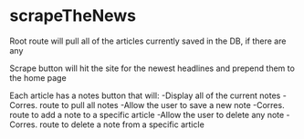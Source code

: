 # scrapeTheNews

Root route will pull all of the articles currently saved in the DB, if there are any 

Scrape button will hit the site for the newest headlines and prepend them to the home page 

Each article has a notes button that will: 
    -Display all of the current notes 
        -Corres. route to pull all notes
    -Allow the user to save a new note 
        -Corres. route to add a note to a specific article 
    -Allow the user to delete any note 
        -Corres. route to delete a note from a specific article 
